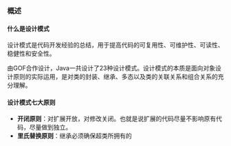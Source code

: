 ### 概述

#### 什么是设计模式

设计模式是代码开发经验的总结，用于提高代码的可复用性、可维护性、可读性、稳健性和安全性。

由GOF合作设计，Java一共设计了23种设计模式。设计模式的本质是面向对象设计原则的实际运用，是对类的封装、继承、多态以及类的关联关系和组合关系的充分理解。

#### 设计模式七大原则

* **开闭原则**：对扩展开放，对修改关闭。也就是说扩展的代码尽量不影响原有代码，尽量做到独立。
* **里氏替换原则**：继承必须确保超类所拥有的